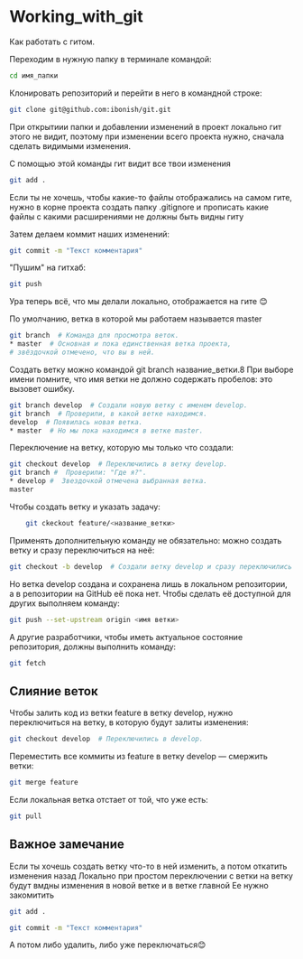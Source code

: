 # Working_with_git

Как работать с гитом.

Переходим в нужную папку в терминале командой:

```bash
cd имя_папки
```

Клонировать репозиторий и перейти в него в командной строке:

```bash
git clone git@github.com:ibonish/git.git
```

При открытиии папки и добавлении изменений в проект локально гит этого не видит,
поэтому при изменении всего проекта нужно, сначала сделать видимыми изменения.

С помощью этой команды гит видит все твои изменения

```bash
git add . 
```

Если ты не хочешь, чтобы какие-то файлы отображались на самом гите, нужно в корне проекта создать папку .gitignore
и прописать какие файлы с какими расширениями не должны быть видны гиту

Затем делаем коммит наших изменений:

```bash
git commit -m "Текст комментария"
```

"Пушим" на гитхаб:

```bash
git push
```

Ура теперь всё, что мы делали локально, отображается на гите 😊

По умолчанию, ветка в которой мы работаем называется master

```bash
git branch  # Команда для просмотра веток.
* master  # Основная и пока единственная ветка проекта, 
# звёздочкой отмечено, что вы в ней.
```

Создать ветку можно командой git branch название_ветки.8
При выборе имени помните, что имя ветки не должно содержать пробелов: это вызовет ошибку.

```bash
git branch develop  # Создали новую ветку с именем develop.
git branch  # Проверили, в какой ветке находимся.
develop  # Появилась новая ветка.
* master  # Но мы пока находимся в ветке master.
```

Переключение на ветку, которую мы только что создали:

```bash
git checkout develop  # Переключились в ветку develop.
git branch #  Проверили: "Где я?".
* develop #  Звездочкой отмечена выбранная ветка.
master
```

Чтобы создать ветку и указать задачу:

```bash
    git ckeckout feature/<название_ветки>
```

Применять дополнительную команду не обязательно: можно создать ветку и сразу переключиться на неё:

```bash
git checkout -b develop  # Создали ветку develop и сразу переключились на неё.
```

Но ветка develop создана и сохранена лишь в локальном репозитории, а в репозитории на GitHub её пока нет.
Чтобы сделать её доступной для других выполняем команду:

```bash
git push --set-upstream origin <имя ветки>
```

А другие разработчики, чтобы иметь актуальное состояние репозитория, должны выполнить команду:

```bash
git fetch
```

## Слияние веток

Чтобы залить код из ветки feature в ветку develop, нужно
переключиться на ветку, в которую будут залиты изменения:

```bash
git checkout develop  # Переключились в develop.
```

Переместить все коммиты из feature в ветку develop — смержить ветки:

```bash
git merge feature
```

Если локальная ветка отстает от той, что уже есть:

```bash
git pull
```

## Важное замечание

Если ты хочешь создать ветку что-то в ней изменить, а потом откатить изменения назад
Локально при простом переключении с ветки на ветку будут вмдны изменения в новой ветке и в ветке главной
Ее нужно закомитить

```bash
git add . 
```

```bash
git commit -m "Текст комментария"
```

А потом либо удалить, либо уже переключаться😊
